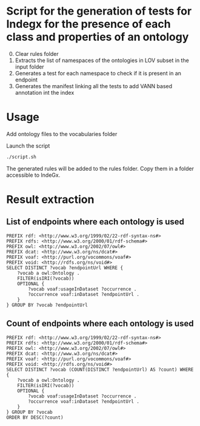 # Script for the generation of tests for Indegx for the presence of each class and properties of an ontology

0. Clear rules folder
1. Extracts the list of namespaces of the ontologies in LOV subset in the input folder
2. Generates a test for each namespace to check if it is present in an endpoint
3. Generates the manifest linking all the tests to add VANN based annotation int the index

# Usage

Add ontology files to the vocabularies folder

Launch the script
```bash
./script.sh
```

The generated rules will be added to the rules folder. Copy them in a folder accessible to IndeGx.

# Result extraction

## List of endpoints where each ontology is used

```sparql
PREFIX rdf: <http://www.w3.org/1999/02/22-rdf-syntax-ns#>
PREFIX rdfs: <http://www.w3.org/2000/01/rdf-schema#>
PREFIX owl: <http://www.w3.org/2002/07/owl#>
PREFIX dcat: <http://www.w3.org/ns/dcat#>
PREFIX voaf: <http://purl.org/vocommons/voaf#>
PREFIX void: <http://rdfs.org/ns/void#>
SELECT DISTINCT ?vocab ?endpointUrl WHERE {
    ?vocab a owl:Ontology .
    FILTER(isIRI(?vocab))
    OPTIONAL {
        ?vocab voaf:usageInDataset ?occurrence .
        ?occurrence voaf:inDataset ?endpointUrl .
    }
} GROUP BY ?vocab ?endpointUrl
```

## Count of endpoints where each ontology is used

```sparql
PREFIX rdf: <http://www.w3.org/1999/02/22-rdf-syntax-ns#>
PREFIX rdfs: <http://www.w3.org/2000/01/rdf-schema#>
PREFIX owl: <http://www.w3.org/2002/07/owl#>
PREFIX dcat: <http://www.w3.org/ns/dcat#>
PREFIX voaf: <http://purl.org/vocommons/voaf#>
PREFIX void: <http://rdfs.org/ns/void#>
SELECT DISTINCT ?vocab (COUNT(DISTINCT ?endpointUrl) AS ?count) WHERE {
    ?vocab a owl:Ontology .
    FILTER(isIRI(?vocab))
    OPTIONAL {
        ?vocab voaf:usageInDataset ?occurrence .
        ?occurrence voaf:inDataset ?endpointUrl .
    }
} GROUP BY ?vocab
ORDER BY DESC(?count)
```
